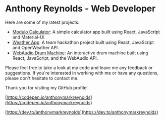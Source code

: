 # Anthony Reynolds - Web Developer

Here are some of my latest projects:

- [Modulo Calculator](https://github.com/anthonymarkreynolds/Graphical-Modulo-Calculator): A simple calculator app built using React, JavaScript and Material-UI.
- [Weather App](https://github.com/anthonymarkreynolds/Dingo-Weather): A team hackathon project built using React, JavaScript and OpenWeather API.
- [WebAudio Drum Machine](https://github.com/anthonymarkreynolds/Dingo-Percussion-Controller): An interactive drum machine built using React, JavaScript, and the WebAudio API.

Please feel free to take a look at my code and leave me any feedback or suggestions. If you're interested in working with me or have any questions, please don't hesitate to contact me.

Thank you for visiting my GitHub profile!

[https://codepen.io/anthonymarkreynolds](https://codepen.io/anthonymarkreynolds)

[https://dev.to/anthonymarkreynolds](https://dev.to/anthonymarkreynolds)
